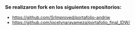 ### Se realizaron fork en los siguientes repositorios:
- https://github.com/SrImproved/portafolio-andriw
- https://github.com/jocelynarayameza/portafolio_final_IDW/